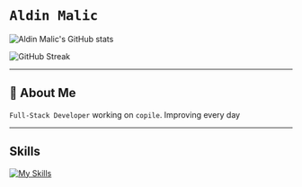 # `Aldin Malic`

![Aldin Malic's GitHub stats](https://github-readme-stats-three-topaz-49.vercel.app/api?username=ALADIN847&theme=rose_pine&count_private=true&show_icons=true&hide=stars,issues)

![GitHub Streak](https://streak-stats.demolab.com?user=ALADIN847&theme=dracula&hide_border=true&count_private=true)

---

## 🚀 About Me

`Full-Stack Developer` working on `copile`. Improving every day

---

## Skills

[![My Skills](https://skillicons.dev/icons?i=html,css,js,python,go,express,nodejs,mysql,mongodb,aws,gcp,docker,postman,vercel,firebase,stackoverflow)](https://skillicons.dev)
